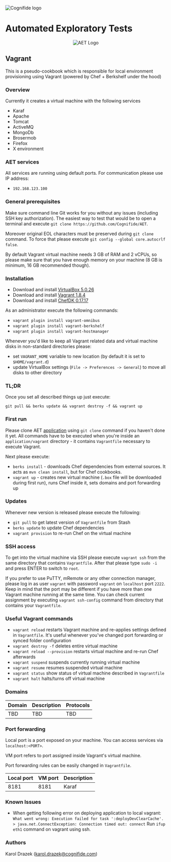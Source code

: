 ![Cognifide logo](http://cognifide.github.io/images/cognifide-logo.png)

# Automated Exploratory Tests
<p align="center">
  <img src="https://github.com/Cognifide/aet/blob/master/misc/img/aet-logo-black.png?raw=true"
         alt="AET Logo"/>
</p>

## Vagrant

This is a pseudo-cookbook which is responsible for local environment
provisioning using Vagrant (powered by Chef + Berkshelf under the hood)

### Overview

Currently it creates a virtual machine with the following services

* Karaf
* Apache
* Tomcat
* ActiveMQ
* MongoDb
* Brosermob
* Firefox
* X environment

### AET services

All services are running using default ports. For communication please use
IP address:

* `192.168.123.100`

### General prerequisites

Make sure command line Git works for you without any issues (including SSH key
authorization). The easiest way to test that would be to open a terminal and
execute `git clone https://github.com/Cognifide/AET`.

Moreover original EOL characters must be preserved during `git clone` command.
To force that please execute `git config --global core.autocrlf false`.

By default Vagrant virtual machine needs 3 GB of RAM and 2 vCPUs, so please
make sure that you have enough memory on your machine (8 GB is minimum, 16 GB
recommended though).

### Installation

* Download and install
  [VirtualBox 5.0.26](https://www.virtualbox.org/wiki/Downloads)
* Download and install
  [Vagrant 1.8.4](https://releases.hashicorp.com/vagrant/)
* Download and install [ChefDK 0.17.17](https://downloads.chef.io/chef-dk/)

As an administrator execute the following commands:

* `vagrant plugin install vagrant-omnibus`
* `vagrant plugin install vagrant-berkshelf`
* `vagrant plugin install vagrant-hostmanager`

Whenever you'd like to keep all Vagrant related data and virtual machine disks
in non-standard directories please:

* set `VAGRANT_HOME` variable to new location (by default it is set to
  `$HOME/vagrant.d`)
* update VirtualBox settings (`File -> Preferences -> General`) to move all
  disks to other directory

### TL;DR

Once you set all described things up just execute:

```
git pull && berks update && vagrant destroy -f && vagrant up
```

### First run

Please clone AET [application](https://github.com/Cognifide/AET)
using `git clone` command if you haven't done it yet. All commands have to be
executed when you're inside an `application/vagrant` directory - it contains 
`Vagrantfile` necessary to execute Vagrant.

Next please execute:

* `berks install` - downloads Chef dependencies from external sources. It acts
  as `mvn clean install`, but for Chef cookbooks.
* `vagrant up` - creates new virtual machine (`.box` file will be downloaded
  during first run), runs Chef inside it, sets domains and port forwarding up

### Updates

Whenever new version is released please execute the following:

* `git pull` to get latest version of `Vagrantfile` from Stash
* `berks update` to update Chef dependencies
* `vagrant provision` to re-run Chef on the virtual machine

### SSH access

To get into the virtual machine via SSH please execute `vagrant ssh` from the
same directory that contains `Vagrantfile`. After that please type `sudo -i`
and press ENTER to switch to `root`.

If you prefer to use PuTTY, mRemote or any other connection manager, please log
in as user `vagrant` with password `vagrant` on `localhost` port `2222`. Keep
in mind that the port may be different if you have more than one Vagrant
machine running at the same time. You can check current assignment by executing
`vagrant ssh-config` command from directory that contains your `Vagrantfile`.

### Useful Vagrant commands

* `vagrant reload` restarts Vagrant machine and re-applies settings defined in
  `Vagrantfile`. It's useful whenever you've changed port forwarding or synced
  folder configuration
* `vagrant destroy -f` deletes entire virtual machine
* `vagrant reload --provision` restarts virtual machine and re-run Chef
  afterwards
* `vagrant suspend` suspends currently running virtual machine
* `vagrant resume` resumes suspended virtual machine
* `vagrant status` show status of virtual machine described in `Vagrantfile`
* `vagrant halt` halts/turns off virtual machine

### Domains

| Domain                                         | Description                    | Protocols                         |
| ---------------------------------------------- | ------------------------------ | --------------------------------- |
| TBD                                            | TBD                            | TBD                               |


### Port forwarding

Local port is a port exposed on your machine. You can access services
via `localhost:<PORT>`.

VM port refers to port assigned inside Vagrant's virtual machine.

Port forwarding rules can be easily changed in `Vagrantfile`.

| Local port | VM port | Description         |
| ---------- | ------- | ------------------- |
| 8181       | 8181    | Karaf               |


### Known Issues

* When getting following error on deploying application to local vagrant: `What went wrong: Execution failed for task ':deployDevClearCache'. > java.net.ConnectException: Connection timed out: connect` Run `ifup eth1` command on vagrant using ssh.

### Authors

Karol Drazek (<karol.drazek@cognifide.com>)

